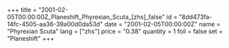 +++
title = "2001-02-05T00:00:00Z_Planeshift_Phyrexian_Scuta_[zhs]_false"
id = "8dd473fa-14fc-4505-aa36-39a00d0da53d"
date = "2001-02-05T00:00:00Z"
name = "Phyrexian Scuta"
lang = ["zhs"]
price = "0.38"
quantity = 1
foil = false
set = "Planeshift"
+++
